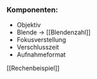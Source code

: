 ### Komponenten:
- Objektiv
- Blende -> [[Blendenzahl]]
- Fokusverstellung
- Verschlusszeit
- Aufnahmeformat

[[Rechenbeispiel]]